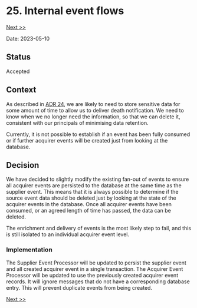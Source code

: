 # 25. Internal event flows

[Next >>](0026-client-off-boarding.md)

Date: 2023-05-10

## Status

Accepted

## Context
As described in [ADR 24](0024-flat-file-ingestion-poc.md), we are likely to need to store sensitive data for some amount
of time to allow us to deliver death notification. We need to know when we no longer need the information, so that we can
delete it, consistent with our principals of minimising data retention.

Currently, it is not possible to establish if an event has been fully consumed or if further acquirer events will be created
just from looking at the database.

## Decision
We have decided to slightly modify the existing fan-out of events to ensure all acquirer events are persisted to the database
at the same time as the supplier event. This means that it is always possible to determine if the source event data should
be deleted just by looking at the state of the acquirer events in the database. Once all acquirer events have been consumed,
or an agreed length of time has passed, the data can be deleted.

The enrichment and delivery of events is the most likely step to fail, and this is still isolated to an individual acquirer
event level.


### Implementation
The Supplier Event Processor will be updated to persist the supplier event and all created acquirer event in a single transaction.
The Acquirer Event Processor will be updated to use the previously created acquirer event records. It will ignore messages
that do not have a corresponding database entry. This will prevent duplicate events from being created.


[Next >>](0026-client-off-boarding.md)
